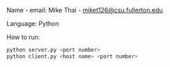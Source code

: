 Name - email:
Mike Thai - miket126@csu.fullerton.edu

Language: Python

How to run:

```bash
python server.py <port number>
python client.py <host name> <port number>
```
